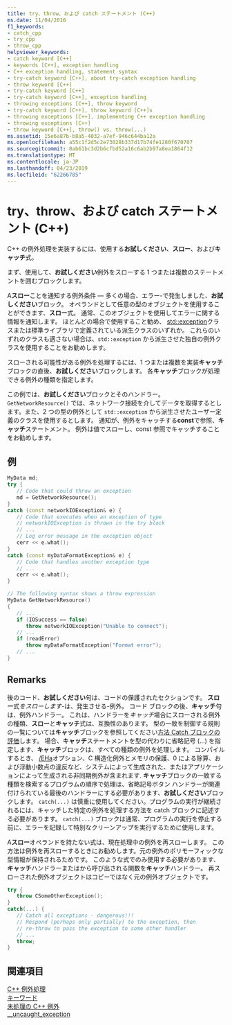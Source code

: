 ```yaml
---
title: try、throw、および catch ステートメント (C++)
ms.date: 11/04/2016
f1_keywords:
- catch_cpp
- try_cpp
- throw_cpp
helpviewer_keywords:
- catch keyword [C++]
- keywords [C++], exception handling
- C++ exception handling, statement syntax
- try-catch keyword [C++], about try-catch exception handling
- throw keyword [C++]
- try-catch keyword [C++]
- try-catch keyword [C++], exception handling
- throwing exceptions [C++], throw keyword
- try-catch keyword [C++], throw keyword [C++]s
- throwing exceptions [C++], implementing C++ exception handling
- throwing exceptions [C++]
- throw keyword [C++], throw() vs. throw(...)
ms.assetid: 15e6a87b-b8a5-4032-a7ef-946c644ba12a
ms.openlocfilehash: a55c1f2d5c2e73028b337d17b74fe1280f670707
ms.sourcegitcommit: 0ab61bc3d2b6cfbd52a16c6ab2b97a8ea1864f12
ms.translationtype: MT
ms.contentlocale: ja-JP
ms.lasthandoff: 04/23/2019
ms.locfileid: "62266785"
---
```

# <a name="try-throw-and-catch-statements-c"></a>try、throw、および catch ステートメント (C++)

C++ の例外処理を実装するには、使用する**お試しください**、**スロー**、および**キャッチ**式。

まず、使用して、**お試しください**例外をスローする 1 つまたは複数のステートメントを囲むブロックします。

A**スロー**ことを通知する例外条件 — 多くの場合、エラー-で発生しました、**お試しください**ブロック。 オペランドとして任意の型のオブジェクトを使用することができます、**スロー**式。 通常、このオブジェクトを使用してエラーに関する情報を通知します。 ほとんどの場合で使用すること勧め、 [std::exception](../standard-library/exception-class.md)クラスまたは標準ライブラリで定義されている派生クラスのいずれか。 これらのいずれのクラスも適さない場合は、`std::exception` から派生させた独自の例外クラスを使用することをお勧めします。

スローされる可能性がある例外を処理するには、1 つまたは複数を実装**キャッチ**ブロックの直後、**お試しください**ブロックします。 各**キャッチ**ブロックが処理できる例外の種類を指定します。

この例では、**お試しください**ブロックとそのハンドラー。 `GetNetworkResource()` では、ネットワーク接続を介してデータを取得するとします。また、2 つの型の例外として `std::exception` から派生させたユーザー定義のクラスを使用するとします。 通知が、例外をキャッチする**const**で参照、**キャッチ**ステートメント。 例外は値でスローし、const 参照でキャッチすることをお勧めします。

## <a name="example"></a>例

```cpp
MyData md;
try {
   // Code that could throw an exception
   md = GetNetworkResource();
}
catch (const networkIOException& e) {
   // Code that executes when an exception of type
   // networkIOException is thrown in the try block
   // ...
   // Log error message in the exception object
   cerr << e.what();
}
catch (const myDataFormatException& e) {
   // Code that handles another exception type
   // ...
   cerr << e.what();
}

// The following syntax shows a throw expression
MyData GetNetworkResource()
{
   // ...
   if (IOSuccess == false)
      throw networkIOException("Unable to connect");
   // ...
   if (readError)
      throw myDataFormatException("Format error");
   // ...
}
```

## <a name="remarks"></a>Remarks

後のコード、**お試しください**句は、コードの保護されたセクションです。 **スロー**式*をスローします*-は、発生させる-例外。 コード ブロックの後、**キャッチ**句は、例外ハンドラー。 これは、ハンドラーを*キャッチ*場合にスローされる例外の種類、**スロー**と**キャッチ**式は、互換性のあります。 型の一致を制御する規則の一覧については**キャッチ**ブロックを参照してください[方法 Catch ブロックの評価](../cpp/how-catch-blocks-are-evaluated-cpp.md)します。 場合、**キャッチ**ステートメントを型の代わりに省略記号 (...) を指定します、**キャッチ**ブロックは、すべての種類の例外を処理します。 コンパイルするとき、 [/EHa](../build/reference/eh-exception-handling-model.md)オプション、C 構造化例外とメモリの保護、0 による除算、および浮動小数点の違反など、システムによって生成された、またはアプリケーションによって生成される非同期例外が含まれます. **キャッチ**ブロックの一致する種類を検索するプログラムの順序で処理は、省略記号ボタン ハンドラーが関連付けられている最後のハンドラーにする必要があります、**お試しください**ブロックします。 `catch(...)` は慎重に使用してください。プログラムの実行が継続されるには、キャッチした特定の例外を処理する方法を catch ブロックに記述する必要があります。 `catch(...)` ブロックは通常、プログラムの実行を停止する前に、エラーを記録して特別なクリーンアップを実行するために使用します。

A**スロー**オペランドを持たない式は、現在処理中の例外を再スローします。 この方法は例外を再スローするときにお勧めします。元の例外のポリモーフィックな型情報が保持されるためです。 このような式でのみ使用する必要があります、**キャッチ**ハンドラーまたはから呼び出される関数を**キャッチ**ハンドラー。 再スローされた例外オブジェクトはコピーではなく元の例外オブジェクトです。

```cpp
try {
   throw CSomeOtherException();
}
catch(...) {
   // Catch all exceptions - dangerous!!!
   // Respond (perhaps only partially) to the exception, then
   // re-throw to pass the exception to some other handler
   // ...
   throw;
}
```

## <a name="see-also"></a>関連項目

[C++ 例外処理](../cpp/cpp-exception-handling.md)<br/>
[キーワード](../cpp/keywords-cpp.md)<br/>
[未処理の C++ 例外](../cpp/unhandled-cpp-exceptions.md)<br/>
[__uncaught_exception](../c-runtime-library/reference/uncaught-exception.md)